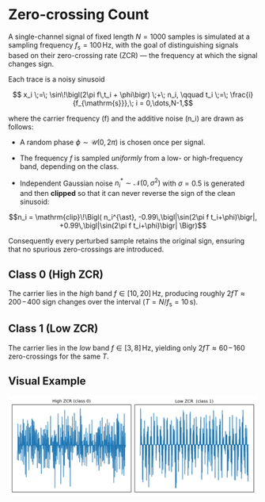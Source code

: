 # Zero-crossing Count

A single-channel signal of fixed length $N = 1000$ samples is simulated at a sampling frequency $f_{\mathrm{s}} = 100\,\text{Hz}$, with the goal of distinguishing signals based on their zero-crossing rate (ZCR) — the frequency at which the signal changes sign.

Each trace is a noisy sinusoid

```math
  x_i \;=\; \sin\!\bigl(2\pi f\,t_i + \phi\bigr) \;+\; n_i,
  \qquad
  t_i \;=\; \frac{i}{f_{\mathrm{s}}},\; i = 0,\dots,N-1,
```

where the carrier frequency \(f\) and the additive noise \(n_i\) are
drawn as follows:

- A random phase $\phi \sim \mathcal{U}(0, 2\pi)$ is chosen once per signal.

- The frequency $f$ is sampled *uniformly* from a low- or high-frequency band, depending on the class.

- Independent Gaussian noise $n_i^{\ast} \sim \mathcal{N}(0, \sigma^2)$ with $\sigma = 0.5$ is generated and then **clipped** so that it can never reverse the sign of the clean sinusoid:
```math
n_i =
\mathrm{clip}\!\Bigl(
    n_i^{\ast},
    -0.99\,\bigl|\sin(2\pi f t_i+\phi)\bigr|,
    +0.99\,\bigl|\sin(2\pi f t_i+\phi)\bigr|
\Bigr)
```
Consequently every perturbed sample retains the original sign, ensuring that no spurious zero-crossings are introduced.

## Class 0 (High ZCR)

The carrier lies in the *high* band $f \in [10,\,20]\,\text{Hz}$, producing roughly $2fT \approx 200\!-\!400$ sign changes over the interval ($T = N / f_{\mathrm{s}} = 10\,\text{s}$).

## Class 1 (Low ZCR)
The carrier lies in the *low* band $f \in [3,\,8]\,\text{Hz}$, yielding only $2fT \approx 60\!-\!160$ zero-crossings for the same $T$.

## Visual Example

![Synchronous Spikes](/tasks/time-series/plots/zero_crossing.png)